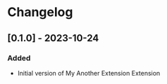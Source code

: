 # Changelog

## [0.1.0] - 2023-10-24

### Added

- Initial version of My Another Extension Extension

